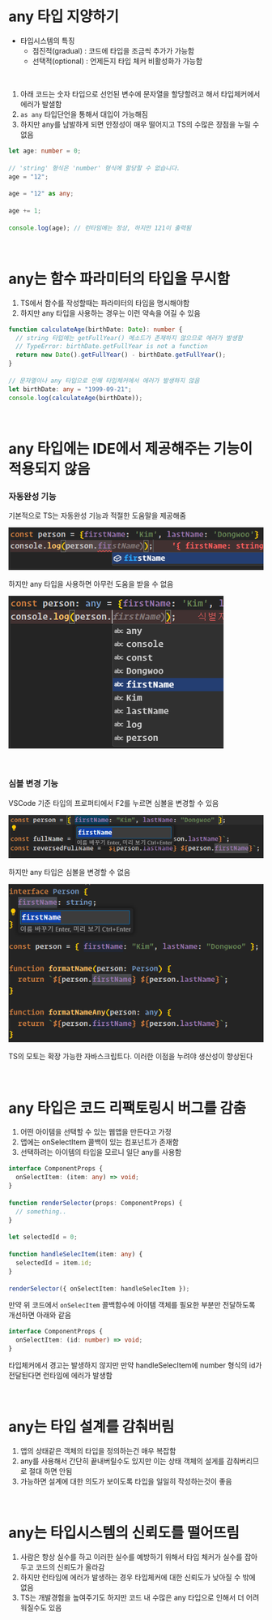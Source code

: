 # any 타입 지양하기

- 타입시스템의 특징
  - 점진적(gradual) : 코드에 타입을 조금씩 추가가 가능함
  - 선택적(optional) : 언제든지 타입 체커 비활성화가 가능함

<br/>

1. 아래 코드는 숫자 타입으로 선언된 변수에 문자열을 할당할려고 해서 타입체커에서 에러가 발샐함
2. `as any` 타입단언을 통해서 대입이 가능해짐
3. 하지만 any를 남발하게 되면 안정성이 매우 떨어지고 TS의 수많은 장점을 누릴 수 없음

```ts
let age: number = 0;

// 'string' 형식은 'number' 형식에 할당할 수 없습니다.
age = "12";

age = "12" as any;

age += 1;

console.log(age); // 런타임에는 정상, 하지만 121이 출력됨
```

<br/>

# any는 함수 파라미터의 타입을 무시함

1. TS에서 함수를 작성할때는 파라미터의 타입을 명시해야함
2. 하지만 any 타입을 사용하는 경우는 이런 약속을 어길 수 있음

```ts
function calculateAge(birthDate: Date): number {
  // string 타입에는 getFullYear() 메소드가 존재하지 않으므로 에러가 발생함
  // TypeError: birthDate.getFullYear is not a function
  return new Date().getFullYear() - birthDate.getFullYear();
}

// 문자열이나 any 타입으로 인해 타입체커에서 에러가 발생하지 않음
let birthDate: any = "1999-09-21";
console.log(calculateAge(birthDate));
```

<br/>

# any 타입에는 IDE에서 제공해주는 기능이 적용되지 않음

### 자동완성 기능

기본적으로 TS는 자동완성 기능과 적절한 도움말을 제공해줌

![alt text](./images/ide_ts_utils_1.png)

하지만 any 타입을 사용하면 아무런 도움을 받을 수 없음

![alt text](./images/ide_ts_utils_2.png)

<br/>

### 심볼 변경 기능

VSCode 기준 타입의 프로퍼티에서 F2를 누르면 심볼을 변경할 수 있음

![alt text](./images/ide_ts_utils_3.png)

하지만 any 타입은 심볼을 변경할 수 없음

![alt text](./images/ide_ts_utils_4.png)

TS의 모토는 확장 가능한 자바스크립트다. 이러한 이점을 누려야 생산성이 향상된다

<br/>

# any 타입은 코드 리팩토링시 버그를 감춤

1. 어떤 아이템을 선택할 수 있는 웹앱을 만든다고 가정
2. 앱에는 onSelectItem 콜백이 있는 컴포넌트가 존재함
3. 선택하려는 아이템의 타입을 모르니 일단 any를 사용함

```ts
interface ComponentProps {
  onSelectItem: (item: any) => void;
}

function renderSelector(props: ComponentProps) {
  // something..
}

let selectedId = 0;

function handleSelecItem(item: any) {
  selectedId = item.id;
}

renderSelector({ onSelectItem: handleSelecItem });
```

만약 위 코드에서 `onSelecItem` 콜백함수에 아이템 객체를 필요한 부분만 전달하도록 개선하면 아래와 같음

```ts
interface ComponentProps {
  onSelectItem: (id: number) => void;
}
```

타입체커에서 경고는 발생하지 않지만 만약 handleSelecItem에 number 형식의 id가 전달된다면 런타임에 에러가 발생함

<br/>

# any는 타입 설계를 감춰버림

1. 앱의 상태같은 객체의 타입을 정의하는건 매우 복잡함
2. any를 사용해서 간단히 끝내버릴수도 있지만 이는 상태 객체의 설게를 감춰버리므로 절대 하면 안됨
3. 가능하면 설계에 대한 의도가 보이도록 타입을 일일히 작성하는것이 좋음

<br/>

# any는 타입시스템의 신뢰도를 떨어뜨림

1. 사람은 항상 실수를 하고 이러한 실수를 예방하기 위해서 타입 체커가 실수를 잡아두고 코드의 신뢰도가 올라감
2. 하지만 런타임에 에러가 발생하는 경우 타입체커에 대한 신뢰도가 낮아질 수 밖에 없음
3. TS는 개발경험을 높여주기도 하지만 코드 내 수많은 any 타입으로 인해서 더 어려워질수도 있음
